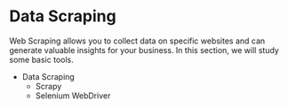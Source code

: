 # Data Scraping

Web Scraping allows you to collect data on specific websites and can generate valuable insights for your business. In this section, we will study some basic tools.

* Data Scraping
	* Scrapy
	* Selenium WebDriver
